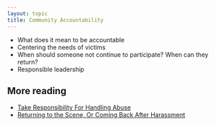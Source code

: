```yaml
---
layout: topic
title: Community Accountability
---
```


<ul>
  <li>What does it mean to be accountable</li>
  <li>Centering the needs of victims</li>
  <li>When should someone not continue to participate? When can they return?</li>
  <li>Responsible leadership</li>
</ul>

## More reading

- [Take Responsibility For Handling Abuse](http://thebias.com/2015/08/12/take-responsibility-for-handling-abuse/)
- [Returning to the Scene, Or Coming Back After Harassment](http://freethoughtblogs.com/almostdiamonds/2014/07/05/returning-to-the-scene-or-coming-back-after-harassment/)
